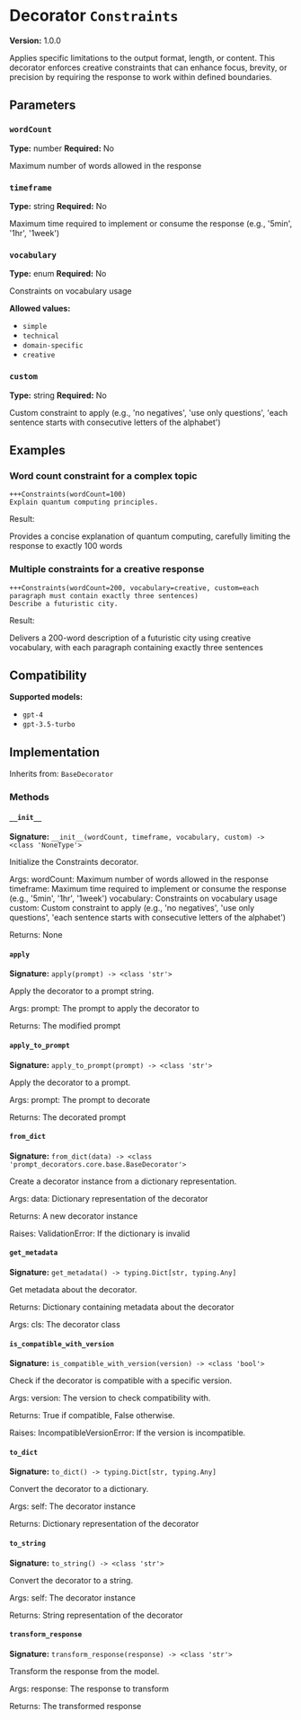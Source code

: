 # Decorator `Constraints`

**Version:** 1.0.0

Applies specific limitations to the output format, length, or content. This decorator enforces creative constraints that can enhance focus, brevity, or precision by requiring the response to work within defined boundaries.

## Parameters

### `wordCount`

**Type:** number
**Required:** No

Maximum number of words allowed in the response

### `timeframe`

**Type:** string
**Required:** No

Maximum time required to implement or consume the response (e.g., '5min', '1hr', '1week')

### `vocabulary`

**Type:** enum
**Required:** No

Constraints on vocabulary usage

**Allowed values:**

- `simple`
- `technical`
- `domain-specific`
- `creative`

### `custom`

**Type:** string
**Required:** No

Custom constraint to apply (e.g., 'no negatives', 'use only questions', 'each sentence starts with consecutive letters of the alphabet')

## Examples

### Word count constraint for a complex topic

```
+++Constraints(wordCount=100)
Explain quantum computing principles.
```

Result:

Provides a concise explanation of quantum computing, carefully limiting the response to exactly 100 words

### Multiple constraints for a creative response

```
+++Constraints(wordCount=200, vocabulary=creative, custom=each paragraph must contain exactly three sentences)
Describe a futuristic city.
```

Result:

Delivers a 200-word description of a futuristic city using creative vocabulary, with each paragraph containing exactly three sentences

## Compatibility

**Supported models:**

- `gpt-4`
- `gpt-3.5-turbo`

## Implementation

Inherits from: `BaseDecorator`

### Methods

#### `__init__`

**Signature:** `__init__(wordCount, timeframe, vocabulary, custom) -> <class 'NoneType'>`

Initialize the Constraints decorator.

Args:
    wordCount: Maximum number of words allowed in the response
    timeframe: Maximum time required to implement or consume the response (e.g., '5min', '1hr', '1week')
    vocabulary: Constraints on vocabulary usage
    custom: Custom constraint to apply (e.g., 'no negatives', 'use only questions', 'each sentence starts with consecutive letters of the alphabet')


Returns:
    None

#### `apply`

**Signature:** `apply(prompt) -> <class 'str'>`

Apply the decorator to a prompt string.

Args:
    prompt: The prompt to apply the decorator to


Returns:
    The modified prompt

#### `apply_to_prompt`

**Signature:** `apply_to_prompt(prompt) -> <class 'str'>`

Apply the decorator to a prompt.

Args:
    prompt: The prompt to decorate

Returns:
    The decorated prompt

#### `from_dict`

**Signature:** `from_dict(data) -> <class 'prompt_decorators.core.base.BaseDecorator'>`

Create a decorator instance from a dictionary representation.

Args:
    data: Dictionary representation of the decorator

Returns:
    A new decorator instance

Raises:
    ValidationError: If the dictionary is invalid

#### `get_metadata`

**Signature:** `get_metadata() -> typing.Dict[str, typing.Any]`

Get metadata about the decorator.

Returns:
    Dictionary containing metadata about the decorator


Args:
    cls: The decorator class

#### `is_compatible_with_version`

**Signature:** `is_compatible_with_version(version) -> <class 'bool'>`

Check if the decorator is compatible with a specific version.

Args:
    version: The version to check compatibility with.


Returns:
    True if compatible, False otherwise.


Raises:
    IncompatibleVersionError: If the version is incompatible.

#### `to_dict`

**Signature:** `to_dict() -> typing.Dict[str, typing.Any]`

Convert the decorator to a dictionary.

Args:
    self: The decorator instance

Returns:
    Dictionary representation of the decorator

#### `to_string`

**Signature:** `to_string() -> <class 'str'>`

Convert the decorator to a string.

Args:
    self: The decorator instance

Returns:
    String representation of the decorator

#### `transform_response`

**Signature:** `transform_response(response) -> <class 'str'>`

Transform the response from the model.

Args:
    response: The response to transform

Returns:
    The transformed response
